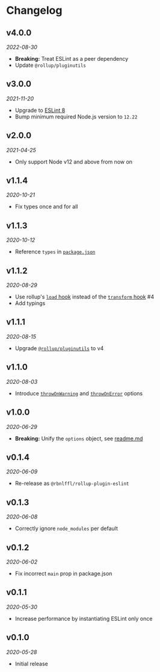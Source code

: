 # Changelog

## v4.0.0
_2022-08-30_

- **Breaking:** Treat ESLint as a peer dependency
- Update `@rollup/pluginutils`

## v3.0.0
_2021-11-20_

- Upgrade to [ESLint 8](https://eslint.org/docs/8.0.0/user-guide/migrating-to-8.0.0)
- Bump minimum required Node.js version to `12.22`

## v2.0.0
_2021-04-25_

- Only support Node v12 and above from now on
## v1.1.4
_2020-10-21_

- Fix types once and for all

## v1.1.3
_2020-10-12_

- Reference `types` in [`package.json`](package.json)

## v1.1.2
_2020-08-29_

- Use rollup's [`load` hook](https://rollupjs.org/guide/en/#load) instead of the [`transform` hook](https://rollupjs.org/guide/en/#transform) #4
- Add typings

## v1.1.1
_2020-08-15_

- Upgrade [`@rollup/pluginutils`](https://github.com/rollup/plugins/blob/master/packages/pluginutils/CHANGELOG.md) to v4

## v1.1.0
_2020-08-03_

- Introduce [`throwOnWarning`](readme.md#throwOnWarning) and [`throwOnError`](readme.md#throwOnError) options

## v1.0.0
_2020-06-29_

- **Breaking:** Unify the `options` object, see [readme.md](readme.md#config)

## v0.1.4
_2020-06-09_

- Re-release as `@rbnlffl/rollup-plugin-eslint`

## v0.1.3
_2020-06-08_

- Correctly ignore `node_modules` per default

## v0.1.2
_2020-06-02_

- Fix incorrect `main` prop in package.json

## v0.1.1
_2020-05-30_

- Increase performance by instantiating ESLint only once

## v0.1.0
_2020-05-28_

- Initial release
